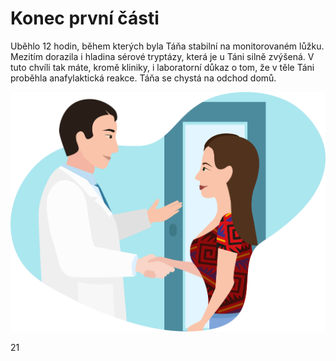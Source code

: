 # Konec první části


<div class="w3-row">
<div class="w3-half">

Uběhlo 12 hodin, během kterých byla Táňa stabilní na monitorovaném lůžku.
Mezitím dorazila i hladina sérové tryptázy, která je u Táni silně zvýšená. V tuto chvíli tak máte, kromě kliniky, i laboratorní důkaz o tom, že v těle Táni proběhla anafylaktická reakce.
Táňa se chystá na odchod domů.

</div>
<div class="w3-half">

![slide_uzel_5_zlepseni_propusteni](slide_uzel_5_zlepseni_propusteni.jpg)
</div>
</div>


<div class="w3-center">21</div>

